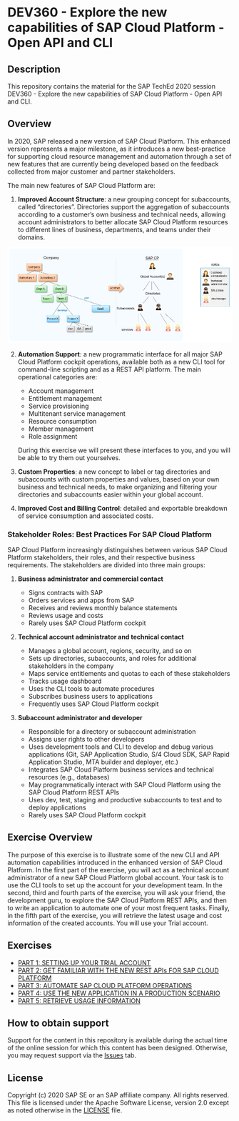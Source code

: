 # DEV360 - Explore the new capabilities of SAP Cloud Platform - Open API and CLI

## Description

This repository contains the material for the SAP TechEd 2020 session DEV360 - Explore the new capabilities of SAP Cloud Platform - Open API and CLI. 

## Overview

In 2020, SAP released a new version of SAP Cloud Platform.
This enhanced version represents a major milestone, as it introduces a new best-practice for supporting cloud resource management and automation through a set of new features that are currently being developed based on the feedback collected from major customer and partner stakeholders. 

The main new features of SAP Cloud Platform are:

1. **Improved Account Structure**: a new grouping concept for subaccounts, called “directories”. Directories support the aggregation of subaccounts according to a customer’s own business and technical needs, allowing account administrators to better allocate SAP Cloud Platform resources to different lines of business, departments, and teams under their domains.

![Improved Account Structure](/assets/images/Overview.png)

2. **Automation Support**: a new programmatic interface for all major SAP Cloud Platform cockpit operations, available both as a new CLI tool for command-line scripting and as a REST API platform. The main operational categories are:
    * Account management
    * Entitlement management
    * Service provisioning
    * Multitenant service management
    * Resource consumption
    * Member management
    * Role assignment
    
    During this exercise we will present these interfaces to you, and you will be able to try them out yourselves.
    
3. **Custom Properties**: a new concept to label or tag directories and subaccounts with custom properties and values, based on your own business and technical needs, to make organizing and filtering your directories and subaccounts easier within your global account.

4. **Improved Cost and Billing Control**: detailed and exportable breakdown of service consumption and associated costs.

### Stakeholder Roles: Best Practices For SAP Cloud Platform

SAP Cloud Platform increasingly distinguishes between various SAP Cloud Platform stakeholders, their roles, and their respective business requirements. 
The stakeholders are divided into three main groups:

1. **Business administrator and commercial contact**
    * Signs contracts with SAP
    * Orders services and apps from SAP
    * Receives and reviews monthly balance statements
    * Reviews usage and costs
    * Rarely uses SAP Cloud Platform cockpit
    
2. **Technical account administrator and technical contact**
    * Manages a global account, regions, security, and so on
    * Sets up directories, subaccounts, and roles for additional stakeholders in the company
    * Maps service entitlements and quotas to each of these stakeholders
    * Tracks usage dashboard
    * Uses the CLI tools to automate procedures
    * Subscribes business users to applications
    * Frequently uses SAP Cloud Platform cockpit
    
3. **Subaccount administrator and developer**
    * Responsible for a directory or subaccount administration 
    * Assigns user rights to other developers
    * Uses development tools and CLI to develop and debug various applications (Git, SAP Application Studio, S/4 Cloud SDK, SAP Rapid Application Studio, MTA builder and deployer, etc.)
    * Integrates SAP Cloud Platform business services and technical resources (e.g., databases)
    * May programmatically interact with SAP Cloud Platform using the SAP Cloud Platform REST APIs
    * Uses dev, test, staging and productive subaccounts to test and to deploy applications
    * Rarely uses SAP Cloud Platform cockpit


## Exercise Overview

The purpose of this exercise is to illustrate some of the new CLI and API automation capabilities introduced in the enhanced version of SAP Cloud Platform. 
In the first part of the exercise, you will act as a technical account administrator of a new SAP Cloud Platform global account. Your task is to use the CLI tools to set up the account for your development team.
In the second, third and fourth parts of the exercise, you will ask your friend, the development guru, to explore the SAP Cloud Platform REST APIs, and then to write an application to automate one of your most frequent tasks. Finally, in the fifth part of the exercise, you will retrieve the latest usage and cost information of the created accounts.
You will use your Trial account.


## Exercises

- [PART 1: SETTING UP YOUR TRIAL ACCOUNT](exercises/part1/README.md)
- [PART 2: GET FAMILIAR WITH THE NEW REST APIs FOR SAP CLOUD PLATFORM ](exercises/part2/README.md)
- [PART 3: AUTOMATE SAP CLOUD PLATFORM OPERATIONS](exercises/part3/README.md)
- [PART 4: USE THE NEW APPLICATION IN A PRODUCTION SCENARIO](exercises/part4/README.md)
- [PART 5: RETRIEVE USAGE INFORMATION](exercises/part5/README.md)


## How to obtain support

Support for the content in this repository is available during the actual time of the online session for which this content has been designed. Otherwise, you may request support via the [Issues](../../issues) tab.

## License
Copyright (c) 2020 SAP SE or an SAP affiliate company. All rights reserved. This file is licensed under the Apache Software License, version 2.0 except as noted otherwise in the [LICENSE](LICENSES/Apache-2.0.txt) file.
